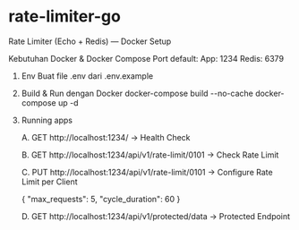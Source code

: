 # rate-limiter-go

Rate Limiter (Echo + Redis) — Docker Setup

Kebutuhan
    Docker & Docker Compose
    Port default:
        App: 1234
        Redis: 6379

1. Env
Buat file .env dari .env.example

2. Build & Run dengan Docker
docker-compose build --no-cache
docker-compose up -d

3. Running apps

    A. GET http://localhost:1234/ -> Health Check

    B. GET http://localhost:1234/api/v1/rate-limit/0101 -> Check Rate Limit

    C. PUT http://localhost:1234/api/v1/rate-limit/0101 -> Configure Rate Limit per Client

    {
      "max_requests": 5,
      "cycle_duration": 60
    }

    D. GET http://localhost:1234/api/v1/protected/data -> Protected Endpoint
